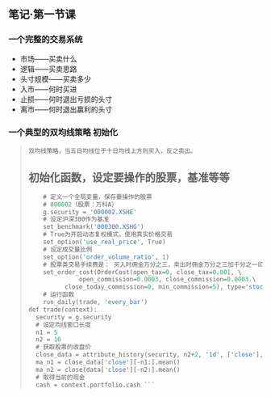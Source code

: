 ## 笔记·第一节课

### 一个完整的交易系统
* 市场——买卖什么
* 逻辑——买卖思路
* 头寸规模——买卖多少
* 入市——何时买进
* 止损——何时退出亏损的头寸
* 离市——何时退出赢利的头寸

### 一个典型的双均线策略 初始化
> ```
> 双均线策略，当五日均线位于十日均线上方则买入，反之卖出。
> ```
>
>
> ## 初始化函数，设定要操作的股票，基准等等
> ``` def initialize(context):
>     # 定义一个全局变量，保存要操作的股票
>     # 000002（股票：万科A）
>     g.security = '000002.XSHE'
>     # 设定沪深300作为基准
>     set_benchmark('000300.XSHG')
>     # True为开启动态复权模式，使用真实价格交易
>     set_option('use_real_price', True)
>     # 设定成交量比例
>     set_option('order_volume_ratio', 1)
>     # 股票类交易手续费是： 买入时佣金万分之三，卖出时佣金万分之三加千分之一印花税，每笔交易佣金最低扣5块钱
>     set_order_cost(OrderCost(open_tax=0, close_tax=0.001, \
>				open_commission=0.0003, close_commission=0.0003.\
>			close_today_commission=0, min_commission=5), type='stock')
>     # 运行函数
>     run_daily(trade, 'every_bar')
> def trade(context):
> 	security = g.security
> 	# 设定均线窗口长度
> 	n1 = 5 
> 	n2 = 10
> 	# 获取股票的收盘价
> 	close_data = attribute_history(security, n2+2, '1d', ['close'],df=False)
>	ma_n1 = close_data['close'][-n1:].mean()
>	ma_n2 = close(data['close'][-n2:].mean()
> 	# 取得当前的现金
> 	cash = context.portfolio.cash ```
